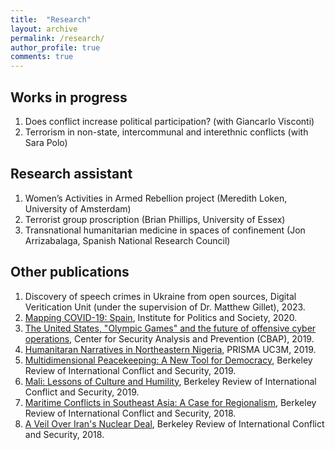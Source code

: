 ```yaml
---
title:  "Research"
layout: archive
permalink: /research/
author_profile: true
comments: true
---
```

## Works in progress
1. Does conflict increase political participation? (with Giancarlo Visconti)
2. Terrorism in non-state, intercommunal and interethnic conflicts (with Sara Polo)

## Research assistant
1. Women’s Activities in Armed Rebellion project (Meredith Loken, University of Amsterdam)
2. Terrorist group proscription (Brian Phillips, University of Essex)
3. Transnational humanitarian medicine in spaces of confinement (Jon Arrizabalaga, Spanish National Research Council)

## Other publications
1. Discovery of speech crimes in Ukraine from open sources, Digital Veritication Unit (under the supervision of Dr. Matthew Gillet), 2023.
2. [Mapping COVID-19: Spain](https://www.politikaspolecnost.cz/en/spain/), Institute for Politics and Society, 2020.
3. [The United States, "Olympic Games" and the future of offensive cyber operations](https://cbap.cz/archiv/4305), Center for Security Analysis and Prevention (CBAP), 2019.
4. [Humanitaran Narratives in Northeastern Nigeria](https://somosprismauc3m.wordpress.com/2019/12/01/narrativas-humanitarias-en-el-noreste-de-nigeria/), PRISMA UC3M, 2019.
5. [Multidimensional Peacekeeping: A New Tool for Democracy](https://www.ocf.berkeley.edu/~rics/multidimensional-peacekeeping-a-new-tool-for-democracy/), Berkeley Review of International Conflict and Security, 2019.
6. [Mali: Lessons of Culture and Humility](https://www.ocf.berkeley.edu/~rics/mali-lessons-of-culture-and-humility/), Berkeley Review of International Conflict and Security, 2019.
7. [Maritime Conflicts in Southeast Asia: A Case for Regionalism](https://www.ocf.berkeley.edu/~rics/maritime-conflicts-in-southeast-asia-a-case-for-regionalism/), Berkeley Review of International Conflict and Security, 2018.
8. [A Veil Over Iran's Nuclear Deal](https://www.ocf.berkeley.edu/~rics/a-veil-over-irans-nuclear-deal/), Berkeley Review of International Conflict and Security, 2018.
